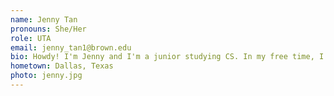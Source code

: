 ```yaml
---
name: Jenny Tan
pronouns: She/Her
role: UTA 
email: jenny_tan1@brown.edu
bio: Howdy! I'm Jenny and I'm a junior studying CS. In my free time, I like cooking, drinking an unhealthy amount of boba, and playing drums with Gendo Taiko!
hometown: Dallas, Texas
photo: jenny.jpg
---
```

